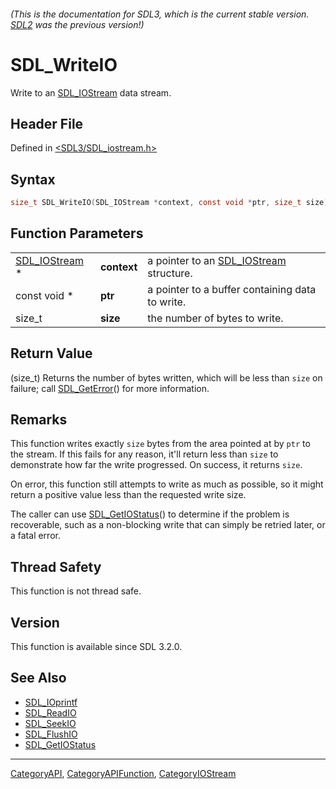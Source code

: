 ###### (This is the documentation for SDL3, which is the current stable version. [SDL2](https://wiki.libsdl.org/SDL2/) was the previous version!)
# SDL_WriteIO

Write to an [SDL_IOStream](SDL_IOStream) data stream.

## Header File

Defined in [<SDL3/SDL_iostream.h>](https://github.com/libsdl-org/SDL/blob/main/include/SDL3/SDL_iostream.h)

## Syntax

```c
size_t SDL_WriteIO(SDL_IOStream *context, const void *ptr, size_t size);
```

## Function Parameters

|                                |             |                                                         |
| ------------------------------ | ----------- | ------------------------------------------------------- |
| [SDL_IOStream](SDL_IOStream) * | **context** | a pointer to an [SDL_IOStream](SDL_IOStream) structure. |
| const void *                   | **ptr**     | a pointer to a buffer containing data to write.         |
| size_t                         | **size**    | the number of bytes to write.                           |

## Return Value

(size_t) Returns the number of bytes written, which will be less than
`size` on failure; call [SDL_GetError](SDL_GetError)() for more
information.

## Remarks

This function writes exactly `size` bytes from the area pointed at by `ptr`
to the stream. If this fails for any reason, it'll return less than `size`
to demonstrate how far the write progressed. On success, it returns `size`.

On error, this function still attempts to write as much as possible, so it
might return a positive value less than the requested write size.

The caller can use [SDL_GetIOStatus](SDL_GetIOStatus)() to determine if the
problem is recoverable, such as a non-blocking write that can simply be
retried later, or a fatal error.

## Thread Safety

This function is not thread safe.

## Version

This function is available since SDL 3.2.0.

## See Also

- [SDL_IOprintf](SDL_IOprintf)
- [SDL_ReadIO](SDL_ReadIO)
- [SDL_SeekIO](SDL_SeekIO)
- [SDL_FlushIO](SDL_FlushIO)
- [SDL_GetIOStatus](SDL_GetIOStatus)

----
[CategoryAPI](CategoryAPI), [CategoryAPIFunction](CategoryAPIFunction), [CategoryIOStream](CategoryIOStream)

